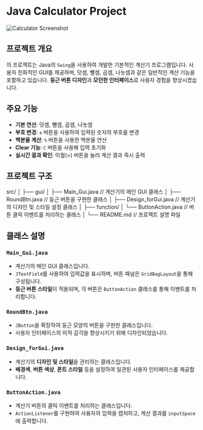 # Java Calculator Project

![Calculator Screenshot]([path/to/screenshot.png](https://github.com/user-attachments/assets/85a6a4e6-6eb6-4347-beb2-0c08d92eafec)) <!-- Use a screenshot of your calculator here -->

## 프로젝트 개요
이 프로젝트는 Java의 `Swing`을 사용하여 개발한 기본적인 계산기 프로그램입니다. 사용자 친화적인 GUI를 제공하며, 덧셈, 뺄셈, 곱셈, 나눗셈과 같은 일반적인 계산 기능을 포함하고 있습니다. **둥근 버튼 디자인**과 **모던한 인터페이스**로 사용자 경험을 향상시켰습니다.

## 주요 기능
- **기본 연산**: 덧셈, 뺄셈, 곱셈, 나눗셈
- **부호 변경**: `±` 버튼을 사용하여 입력된 숫자의 부호를 변경
- **백분율 계산**: `%` 버튼을 사용한 백분율 연산
- **Clear 기능**: `C` 버튼을 사용해 입력 초기화
- **실시간 결과 확인**: 이퀄(=) 버튼을 눌러 계산 결과 즉시 출력

## 프로젝트 구조
src/ │ ├── gui/ │ ├── Main_Gui.java // 계산기의 메인 GUI 클래스 │ ├── RoundBtn.java // 둥근 버튼을 구현한 클래스 │ ├── Design_forGui.java // 계산기의 디자인 및 스타일 설정 클래스 │ ├── function/ │ └── ButtonAction.java // 버튼 클릭 이벤트를 처리하는 클래스 │ └── README.md // 프로젝트 설명 파일


## 클래스 설명
### `Main_Gui.java`
- 계산기의 메인 GUI 클래스입니다.
- `JTextField`를 사용하여 입력값을 표시하며, 버튼 패널은 `GridBagLayout`을 통해 구성됩니다.
- **둥근 버튼 스타일**이 적용되며, 각 버튼은 `ButtonAction` 클래스를 통해 이벤트를 처리합니다.

### `RoundBtn.java`
- `JButton`을 확장하여 둥근 모양의 버튼을 구현한 클래스입니다.
- 사용자 인터페이스의 미적 감각을 향상시키기 위해 디자인되었습니다.

### `Design_forGui.java`
- 계산기의 **디자인 및 스타일**을 관리하는 클래스입니다.
- **배경색**, **버튼 색상**, **폰트 스타일** 등을 설정하여 일관된 사용자 인터페이스를 제공합니다.

### `ButtonAction.java`
- 계산기 버튼의 클릭 이벤트를 처리하는 클래스입니다.
- `ActionListener`를 구현하여 사용자의 입력을 캡처하고, 계산 결과를 `inputSpace`에 출력합니다.

